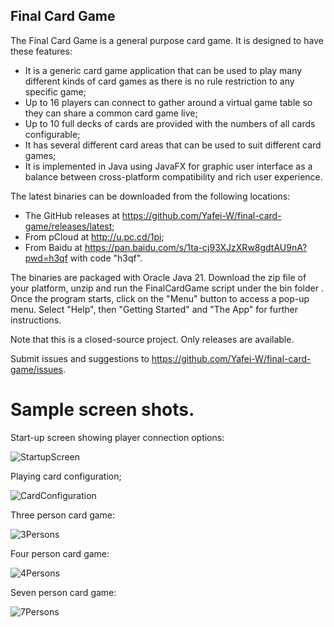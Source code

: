 ## Final Card Game

The Final Card Game is a general purpose card game.  It is designed to have these features:

- It is a generic card game application that can be used to play many different kinds of card games as there is no rule restriction to any specific game;
- Up to 16 players can connect to gather around a virtual game table so they can share a common card game live;
- Up to 10 full decks of cards are provided with the numbers of all cards configurable;
- It has several different card areas that can be used to suit different card games;
- It is implemented in Java using JavaFX for graphic user interface as a balance between cross-platform compatibility and rich user experience.

The latest binaries can be downloaded from the following locations:
- The GitHub releases at https://github.com/Yafei-W/final-card-game/releases/latest;
- From pCloud at http://u.pc.cd/1pi;
- From Baidu at https://pan.baidu.com/s/1ta-cj93XJzXRw8gdtAU9nA?pwd=h3qf with code "h3qf".

The binaries are packaged with Oracle Java 21. Download the zip file of your platform, unzip and run the FinalCardGame script under the bin folder . Once the program starts, click on the "Menu" button to access a pop-up menu. Select "Help", then "Getting Started" and "The App" for further instructions.

Note that this is a closed-source project. Only releases are available.

Submit issues and suggestions to https://github.com/Yafei-W/final-card-game/issues.

# Sample screen shots.

Start-up screen showing player connection options:

![StartupScreen](https://user-images.githubusercontent.com/63798176/156886957-392cbf60-9e38-4919-a966-a30bccb62039.jpg)

Playing card configuration;

![CardConfiguration](https://user-images.githubusercontent.com/63798176/215358517-8fc051cb-7432-41d3-b93d-45b92b8195f6.jpg)

Three person card game:

![3Persons](https://user-images.githubusercontent.com/63798176/154863821-ac1c6d52-9edd-41ec-8086-c2fca580a84c.jpg)

Four person card game:

![4Persons](https://user-images.githubusercontent.com/63798176/154863837-7ca4a449-05b8-4125-af4f-f9d14c3b7209.jpg)

Seven person card game:

![7Persons](https://user-images.githubusercontent.com/63798176/154863846-6f302da0-0ab9-4320-819a-9ab08e4ceb65.jpg)
